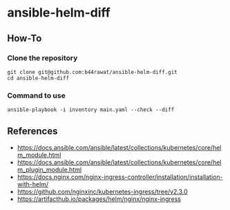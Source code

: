 # ansible-helm-diff

## How-To

### Clone the repository

```
git clone git@github.com:b44rawat/ansible-helm-diff.git
cd ansible-helm-diff
```

### Command to use

```
ansible-playbook -i inventory main.yaml --check --diff
```

## References

- https://docs.ansible.com/ansible/latest/collections/kubernetes/core/helm_module.html
- https://docs.ansible.com/ansible/latest/collections/kubernetes/core/helm_plugin_module.html
- https://docs.nginx.com/nginx-ingress-controller/installation/installation-with-helm/
- https://github.com/nginxinc/kubernetes-ingress/tree/v2.3.0
- https://artifacthub.io/packages/helm/nginx/nginx-ingress
